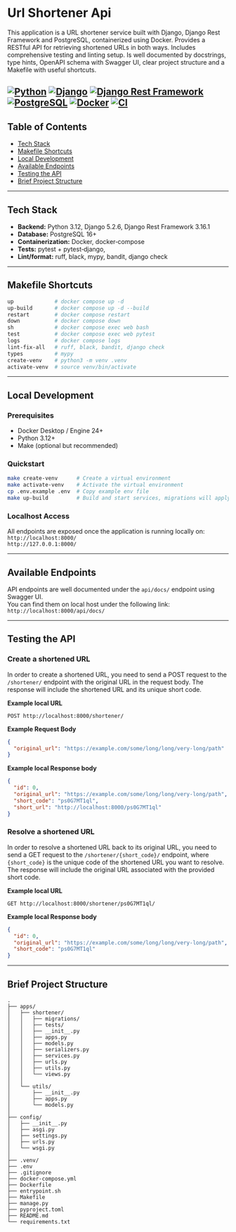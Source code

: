# Url Shortener Api

This application is a URL shortener service built with Django, Django Rest Framework and PostgreSQL, 
containerized using Docker. Provides a RESTful API for retrieving shortened URLs in both ways. 
Includes comprehensive testing and linting setup. Is well documented by docstrings, type hints, OpenAPI 
schema with Swagger UI, clear project structure and a Makefile with useful shortcuts.


[![Python](https://img.shields.io/badge/Python-3.12+-3776AB.svg)](#)
[![Django](https://img.shields.io/badge/Django-5.2.6-092E20.svg)](#)
[![Django Rest Framework](https://img.shields.io/badge/Django%20Rest%20Framework-3.16.1-ff1709.svg)](#)
[![PostgreSQL](https://img.shields.io/badge/PostgreSQL-16-336791.svg)](#)
[![Docker](https://img.shields.io/badge/Docker-✓-2496ED.svg)](#)
[![CI](https://img.shields.io/badge/CI-GitHub_Actions-2088FF.svg)](#)
---

## Table of Contents

* [Tech Stack](#tech-stack)
* [Makefile Shortcuts](#makefile-shortcuts)
* [Local Development](#local-development)
* [Available Endpoints](#available-endpoints)
* [Testing the API](#testing-the-api)
* [Brief Project Structure](#project-structure)

---

## Tech Stack

* **Backend:** Python 3.12, Django 5.2.6, Django Rest Framework 3.16.1
* **Database:** PostgreSQL 16+
* **Containerization:** Docker, docker‑compose
* **Tests:** pytest + pytest‑django,
* **Lint/format:** ruff, black, mypy, bandit, django check
---

## Makefile Shortcuts

```Makefile
up             # docker compose up -d
up-build       # docker compose up -d --build
restart        # docker compose restart
down           # docker compose down
sh             # docker compose exec web bash
test           # docker compose exec web pytest
logs           # docker compose logs
lint-fix-all   # ruff, black, bandit, django check
types          # mypy
create-venv    # python3 -m venv .venv
activate-venv  # source venv/bin/activate
```
---

## Local Development

### Prerequisites

* Docker Desktop / Engine 24+
* Python 3.12+
* Make (optional but recommended)

### Quickstart

```bash
make create-venv      # Create a virtual environment
make activate-venv    # Activate the virtual environment
cp .env.example .env  # Copy example env file
make up-build         # Build and start services, migrations will apply automatically
```

### Localhost Access

All endpoints are exposed once the application is running locally on:  
`http://localhost:8000/`  
`http://127.0.0.1:8000/`

---

## Available Endpoints
API endpoints are well documented under the `api/docs/` endpoint using Swagger UI.  
You can find them on local host under the following link: `http://localhost:8000/api/docs/`

---
## Testing the API

### Create a shortened URL
In order to create a shortened URL, you need to send a POST request to the `/shortener/` 
endpoint with the original URL in the request body. 
The response will include the shortened URL and its unique short code.

**Example local URL**
```
POST http://localhost:8000/shortener/
```

**Example Request Body**
```json
{
  "original_url": "https://example.com/some/long/long/very-long/path"
}
```
**Example local Response body**
```json
{
  "id": 0,
  "original_url": "https://example.com/some/long/long/very-long/path",
  "short_code": "ps0G7MT1ql",
  "short_url": "http://localhost:8000/ps0G7MT1ql"
}
```

### Resolve a shortened URL
In order to resolve a shortened URL back to its original URL, you need to send a GET request 
to the `/shortener/{short_code}/` endpoint, where `{short_code}` is the unique code of the shortened URL 
you want to resolve. The response will include the original URL associated with the provided short code.

**Example local URL**
```
GET http://localhost:8000/shortener/ps0G7MT1ql/
```
**Example local Response body**
```json
{
  "id": 0,
  "original_url": "https://example.com/some/long/long/very-long/path",
  "short_code": "ps0G7MT1ql"
}
```
---

## Brief Project Structure

```plaintext
.
├── apps/
│   ├── shortener/
│   │   ├── migrations/
│   │   ├── tests/
│   │   ├── __init__.py
│   │   ├── apps.py
│   │   ├── models.py
│   │   ├── serializers.py
│   │   ├── services.py
│   │   ├── urls.py
│   │   ├── utils.py
│   │   └── views.py
│   │
│   └── utils/
│       ├── __init__.py
│       ├── apps.py
│       └── models.py
│
├── config/
│   ├── __init__.py
│   ├── asgi.py
│   ├── settings.py
│   ├── urls.py
│   └── wsgi.py
│
├── .venv/
├── .env
├── .gitignore
├── docker-compose.yml
├── Dockerfile
├── entrypoint.sh
├── Makefile
├── manage.py
├── pyproject.toml
├── README.md
└── requirements.txt
```